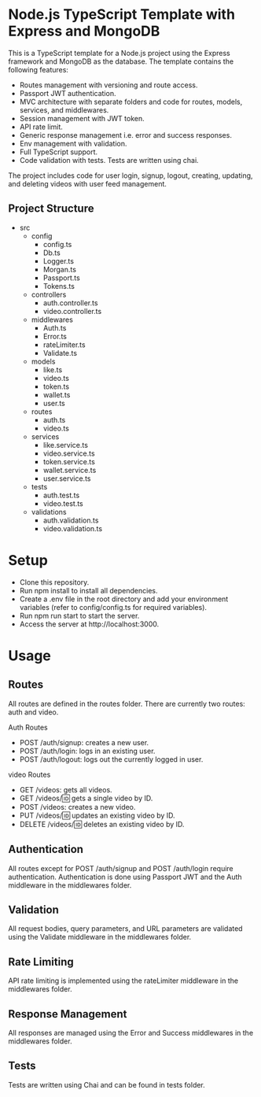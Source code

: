 # Node.js TypeScript Template with Express and MongoDB

This is a TypeScript template for a Node.js project using the Express framework and MongoDB as the database. The template contains the following features:

- Routes management with versioning and route access.
- Passport JWT authentication.
- MVC architecture with separate folders and code for routes, models, services, and middlewares.
- Session management with JWT token.
- API rate limit.
- Generic response management i.e. error and success responses.
- Env management with validation.
- Full TypeScript support.
- Code validation with tests. Tests are written using chai.

The project includes code for user login, signup, logout, creating, updating, and deleting videos with user feed management.

## Project Structure

- src
  - config
    - config.ts
    - Db.ts
    - Logger.ts
    - Morgan.ts
    - Passport.ts
    - Tokens.ts
  - controllers
    - auth.controller.ts
    - video.controller.ts
  - middlewares
    - Auth.ts
    - Error.ts
    - rateLimiter.ts
    - Validate.ts
  - models
    - like.ts
    - video.ts
    - token.ts
    - wallet.ts
    - user.ts
  - routes
    - auth.ts
    - video.ts
  - services
    - like.service.ts
    - video.service.ts
    - token.service.ts
    - wallet.service.ts
    - user.service.ts
  - tests
    - auth.test.ts
    - video.test.ts
  - validations
    - auth.validation.ts
    - video.validation.ts

# Setup
- Clone this repository.
- Run npm install to install all dependencies.
- Create a .env file in the root directory and add your environment variables (refer to config/config.ts for required variables).
- Run npm run start to start the server.
- Access the server at http://localhost:3000.

# Usage

## Routes
All routes are defined in the routes folder. There are currently two routes: auth and video.

Auth Routes
- POST /auth/signup: creates a new user.
- POST /auth/login: logs in an existing user.
- POST /auth/logout: logs out the currently logged in user.

video Routes
- GET /videos: gets all videos.
- GET /videos/:id: gets a single video by ID.
- POST /videos: creates a new video.
- PUT /videos/:id: updates an existing video by ID.
- DELETE /videos/:id: deletes an existing video by ID.

## Authentication
All routes except for POST /auth/signup and POST /auth/login require authentication. Authentication is done using Passport JWT and the Auth middleware in the middlewares folder.

## Validation
All request bodies, query parameters, and URL parameters are validated using the Validate middleware in the middlewares folder.

## Rate Limiting
API rate limiting is implemented using the rateLimiter middleware in the middlewares folder.

## Response Management
All responses are managed using the Error and Success middlewares in the middlewares folder.

## Tests
Tests are written using Chai and can be found in tests folder.

